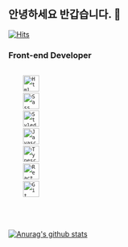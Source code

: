 ## 안녕하세요 반갑습니다. 🙌

<div>
	
  [![Hits](https://hits.seeyoufarm.com/api/count/incr/badge.svg?url=https%3A%2F%2Fgithub.com%2Fwjdxor133&count_bg=%2379C83D&title_bg=%23555555&icon=&icon_color=%23E7E7E7&title=hits&edge_flat=false)](https://hits.seeyoufarm.com)
	
  </div>

### Front-end Developer
<code>
	<code><img alt="Html" src="https://user-images.githubusercontent.com/47416686/92299565-4d548280-ef8e-11ea-800d-86b5c28fbcdc.png" width="32"></code>
	<code><img alt="Sass" src="https://user-images.githubusercontent.com/26512984/88482103-2754bf00-cf9a-11ea-9e2f-075735d3db3c.jpg" width="32"></code>
	<code><img alt="Styled-Components" src="https://user-images.githubusercontent.com/55340876/89944325-926ce980-dc5a-11ea-9209-cc43422964c7.png" width="32"></code>
	<code><img alt="Javascript" src="https://user-images.githubusercontent.com/26512984/88481835-aba64280-cf98-11ea-80a7-c6c5ae3a1235.jpg" width="32"></code>
	<code><img alt="Typescript" src="https://user-images.githubusercontent.com/47416686/92299440-20ec3680-ef8d-11ea-8abb-7e6f39cb1e29.png" width="32"></code>
	<code><img alt="React" src="https://user-images.githubusercontent.com/26512984/88481963-5d457380-cf99-11ea-8c02-c1b4586cb7ca.jpg" width="32"></code>
	<code><img alt="Git" src="https://user-images.githubusercontent.com/26512984/88481839-ad700600-cf98-11ea-8168-e795e299b730.png" width="32"></code>
	
</code>
<br><br>
  <div>
	
 [![Anurag's github stats](https://github-readme-stats.vercel.app/api?username=wjdxor133)](https://github.com/anuraghazra/github-readme-stats)
	
  </div>
  
  


<!--
**wjdxor133/wjdxor133** is a ✨ _special_ ✨ repository because its `README.md` (this file) appears on your GitHub profile.

Here are some ideas to get you started:

- 🔭 I’m currently working on ...
- 🌱 I’m currently learning ...
- 👯 I’m looking to collaborate on ...
- 🤔 I’m looking for help with ...
- 💬 Ask me about ...
- 📫 How to reach me: ...
- 😄 Pronouns: ...
- ⚡ Fun fact: ...
-->
